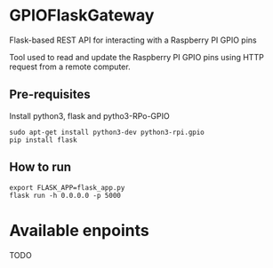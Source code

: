 # GPIOFlaskGateway
Flask-based REST API for interacting with a Raspberry PI GPIO pins

Tool used to read and update the Raspberry PI GPIO pins using HTTP request from a remote computer.

## Pre-requisites

Install python3, flask and pytho3-RPo-GPIO

```
sudo apt-get install python3-dev python3-rpi.gpio
pip install flask
```

## How to run

```
export FLASK_APP=flask_app.py
flask run -h 0.0.0.0 -p 5000
```

# Available enpoints
TODO





